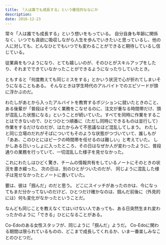 ```yaml
---
title: 「人は誰でも成長する」という確信的ななにか
description: 
date: 2016-12-23
---
```

常々「人は誰でも成長する」という想いをもっている。
自分自身も年齢に関係なく、いつでも貪欲に吸収しながら人生を歩んでいきたいと思っているし、他の人に対しても、どんなひとでもいつでも変わることができると期待しているし信じている。

従業員をもつようになり、とても嬉しいのが、そのひとがスキルアップをしたり、それまでできていなかったことができるようになったりしていたとき。

ともすると「何度教えても同じミスをする」とかいう状況で心が折れてしまいそうになることもある。
そんなときは学生時代のアルバイトでのエピソードが頭に浮かぶのだ。

わたしがあとから入ったアルバイトを教育するポジションに就いたときのこと、ある後輩が「普段はそつなく業務をこなせるのに、注文が重なる時間帯だけ、頭が混乱した状態になる」ということが続いていた。すべてを同時に作業をすることはできないので、ひとつひとつ順番に（ただし同時にできるものは並行して）作業をするだけなのだが、はたからみて不思議なほど混乱してしまう。
わたしと同じ立場のだれがそばについてもそのような状態がつづいていて、誰しもが「ああ、このひとにはピークの時間帯を任せるのは難しい」と考えていた。
しかしある日いっしょに入ったところ、その日はなぜか人が変わったように、普段通りの業務を行っていて、一切混乱した様子を見せなかった。

これにわたしはひどく驚き、チームの情報共有をしているノートにそのときの状況を書き綴った。
次の日は、別のひとがついたのだが、 同じように混乱した様子は見せなかったとノートに書いていた。

要は、彼は「掴んだ」のだと思う。
どこにスイッチがあったのかは、今になってもまだ分かってないのだけど、ひとつだけ確かなのは、掴んだ前後に（外見的には）何も変化がなかったということだ。

なんども同じことを教えなくてはいけない人であっても、ある日突然生まれ変わったかのように「できる」ひとになることがある。

Co-Edoのある女性スタッフが、同じように「掴んだ」ようだ。
Co-Edoに関わる期間は限られているものの、どこまで成長してくれるか、いま一番楽しみなことのひとつだ。